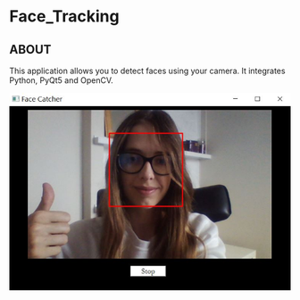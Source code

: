 # Face_Tracking

## ABOUT
This application allows you to detect faces using your camera.
It integrates Python, PyQt5 and OpenCV.

![App](ExampleImage.JPG)
